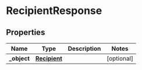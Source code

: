 

# RecipientResponse

## Properties

Name | Type | Description | Notes
------------ | ------------- | ------------- | -------------
**_object** | [**Recipient**](Recipient.md) |  |  [optional]



